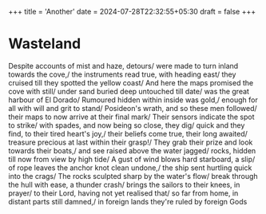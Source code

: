 +++
title = 'Another'
date = 2024-07-28T22:32:55+05:30
draft = false 
+++

# Wasteland

Despite accounts of mist and haze, detours/
were made to turn inland towards the cove,/
the instruments read true, with heading east/
they cruised till they spotted the yellow coast/
And here the maps promised the cove with still/
under sand buried deep untouched till date/
was the great harbour of El Dorado/
Rumoured hidden within inside was gold,/
enough for all with will and grit to stand/
Posideon's wrath, and so these men followed/
their maps to now arrive at their final mark/
Their sensors indicate the spot to strike/
with spades, and now being so close, they dig/
quick and they find, to their tired heart's joy,/
their beliefs come true, their long awaited/
treasure precious at last within their grasp!/
They grab their prize and look towards their boats,/
and see raised above the water jagged/
rocks, hidden till now from view by high tide/
A gust of wind blows hard starboard, a slip/
of rope leaves the anchor knot clean undone,/
the ship sent hurtling quick into the crags/
The rocks sculpted sharp by the water's flow/
break through the hull with ease, a thunder crash/
brings the sailors to their knees, in prayer/
to their Lord, having not yet realised that/
so far from home, in distant parts still damned,/
in foreign lands they're ruled by foreign Gods
